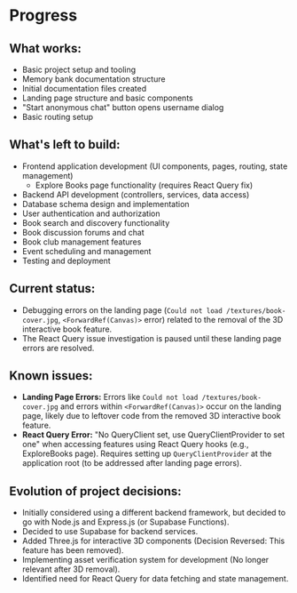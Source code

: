 # Progress

## What works:
- Basic project setup and tooling
- Memory bank documentation structure
- Initial documentation files created
- Landing page structure and basic components
- "Start anonymous chat" button opens username dialog
- Basic routing setup

## What's left to build:
- Frontend application development (UI components, pages, routing, state management)
  - Explore Books page functionality (requires React Query fix)
- Backend API development (controllers, services, data access)
- Database schema design and implementation
- User authentication and authorization
- Book search and discovery functionality
- Book discussion forums and chat
- Book club management features
- Event scheduling and management
- Testing and deployment

## Current status:
- Debugging errors on the landing page (`Could not load /textures/book-cover.jpg`, `<ForwardRef(Canvas)>` error) related to the removal of the 3D interactive book feature.
- The React Query issue investigation is paused until these landing page errors are resolved.

## Known issues:
- **Landing Page Errors:** Errors like `Could not load /textures/book-cover.jpg` and errors within `<ForwardRef(Canvas)>` occur on the landing page, likely due to leftover code from the removed 3D interactive book feature.
- **React Query Error:** "No QueryClient set, use QueryClientProvider to set one" when accessing features using React Query hooks (e.g., ExploreBooks page). Requires setting up `QueryClientProvider` at the application root (to be addressed after landing page errors).

## Evolution of project decisions:
- Initially considered using a different backend framework, but decided to go with Node.js and Express.js (or Supabase Functions).
- Decided to use Supabase for backend services.
- Added Three.js for interactive 3D components (Decision Reversed: This feature has been removed).
- Implementing asset verification system for development (No longer relevant after 3D removal).
- Identified need for React Query for data fetching and state management.